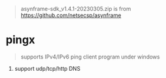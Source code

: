 > asynframe-sdk_v1.4.1-20230305.zip is from https://github.com/netsecsp/asynframe  

# pingx 
> supports IPv4/IPv6 ping client program under windows  

1. support udp/tcp/http DNS  
